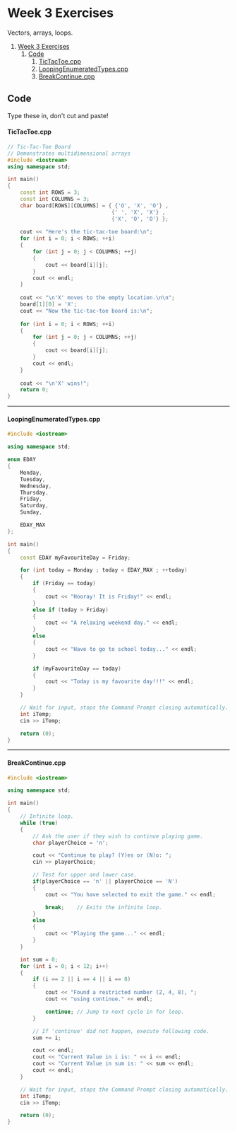 # Week 3 Exercises

Vectors, arrays, loops.

<!-- @import "[TOC]" {cmd="toc" depthFrom=1 depthTo=6 orderedList=false} -->

<!-- code_chunk_output -->

1. [Week 3 Exercises](#week-3-exercises)
   1. [Code](#code)
         1. [TicTacToe.cpp](#tictactoecpp)
         2. [LoopingEnumeratedTypes.cpp](#loopingenumeratedtypescpp)
         3. [BreakContinue.cpp](#breakcontinuecpp)

<!-- /code_chunk_output -->


## Code

Type these in, don't cut and paste!

#### TicTacToe.cpp

```c++
// Tic-Tac-Toe Board
// Demonstrates multidimensional arrays
#include <iostream>
using namespace std;

int main()
{
	const int ROWS = 3;
	const int COLUMNS = 3;
	char board[ROWS][COLUMNS] = { {'O', 'X', 'O'} ,
								 {' ', 'X', 'X'} ,
								 {'X', 'O', 'O'} };
								 
	cout << "Here's the tic-tac-toe board:\n";
	for (int i = 0; i < ROWS; ++i)
	{
		for (int j = 0; j < COLUMNS; ++j)
		{
			cout << board[i][j];
		}
		cout << endl;
	}
	
	cout << "\n'X' moves to the empty location.\n\n";
	board[1][0] = 'X';
	cout << "Now the tic-tac-toe board is:\n";
	
	for (int i = 0; i < ROWS; ++i)
	{
		for (int j = 0; j < COLUMNS; ++j)
		{
			cout << board[i][j];
		}
		cout << endl;
	}
	
	cout << "\n'X' wins!";
	return 0;
}
```
___

#### LoopingEnumeratedTypes.cpp

```c++
#include <iostream>

using namespace std;

enum EDAY
{
    Monday,
    Tuesday,
    Wednesday, 
    Thursday, 
    Friday, 
    Saturday, 
    Sunday,

    EDAY_MAX
};

int main()
{
    const EDAY myFavouriteDay = Friday;

    for (int today = Monday ; today < EDAY_MAX ; ++today)
    {
        if (Friday == today)
        {
            cout << "Hooray! It is Friday!" << endl;
        }
        else if (today > Friday)
        {
            cout << "A relaxing weekend day." << endl;
        }
        else
        {
            cout << "Have to go to school today..." << endl;
        }

        if (myFavouriteDay == today)
        {
            cout << "Today is my favourite day!!!" << endl;
        }
    }

    // Wait for input, stops the Command Prompt closing automatically.
    int iTemp;
    cin >> iTemp;

    return (0);
}
```
___

#### BreakContinue.cpp

```C++
#include <iostream>

using namespace std;

int main()
{
    // Infinite loop.
    while (true)
    {
        // Ask the user if they wish to continue playing game.
        char playerChoice = 'n';

        cout << "Continue to play? (Y)es or (N)o: ";
        cin >> playerChoice;

        // Test for upper and lower case.
        if(playerChoice == 'n' || playerChoice == 'N')
        {
            cout << "You have selected to exit the game." << endl;

            break;    // Exits the infinite loop.
        }
        else
        {
            cout << "Playing the game..." << endl;
        }
    }

    int sum = 0;
    for (int i = 0; i < 12; i++)
    {
        if (i == 2 || i == 4 || i == 8)
        {
            cout << "Found a restricted number (2, 4, 8), ";
            cout << "using continue." << endl;

            continue; // Jump to next cycle in for loop.
        }

        // If 'continue' did not happen, execute following code.
        sum += i;

        cout << endl;
        cout << "Current Value in i is: " << i << endl;
        cout << "Current Value in sum is: " << sum << endl;
        cout << endl;
    }

    // Wait for input, stops the Command Prompt closing automatically.
    int iTemp;
    cin >> iTemp;

    return (0);
}
```